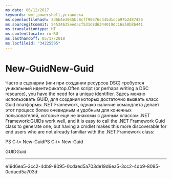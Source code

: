 ```yaml
---
ms.date: 06/12/2017
keywords: wmf,powershell,установка
ms.openlocfilehash: 2d6b4e3045bc8cff90576c345d1ccb97b2487426
ms.sourcegitcommit: 54534635eedacf531d8d6344019dc16a50b8b441
ms.translationtype: HT
ms.contentlocale: ru-RU
ms.lasthandoff: 05/17/2018
ms.locfileid: "34225595"
---
```

# <a name="new-guid"></a><span data-ttu-id="8c731-102">New-Guid</span><span class="sxs-lookup"><span data-stu-id="8c731-102">New-Guid</span></span>
<span data-ttu-id="8c731-103">Часто в сценарии (или при создании ресурсов DSC) требуется уникальный идентификатор.</span><span class="sxs-lookup"><span data-stu-id="8c731-103">Often script (or perhaps writing a DSC resource), you have the need for a unique identifier.</span></span> <span data-ttu-id="8c731-104">Здесь можно использовать GUID, для создания которых достаточно вызвать класс Guid платформы .NET Framework, однако наличие командлета делает этот процесс более очевидным и удобным для конечных пользователей, которые еще не знакомы с данным классом .NET Framework:</span><span class="sxs-lookup"><span data-stu-id="8c731-104">GUIDs work well, and it is easy to call the .NET Framework Guid class to generate one, but having a cmdlet makes this more discoverable for end users who are not already familiar with the .NET Framework class:</span></span>

<span data-ttu-id="8c731-105">PS C:\\&gt; New-Guid</span><span class="sxs-lookup"><span data-stu-id="8c731-105">PS C:\\&gt; New-Guid</span></span>

<span data-ttu-id="8c731-106">GUID</span><span class="sxs-lookup"><span data-stu-id="8c731-106">Guid</span></span>

----

<span data-ttu-id="8c731-107">e19d6ea5-3cc2-4db9-8095-0cdaed5a703d</span><span class="sxs-lookup"><span data-stu-id="8c731-107">e19d6ea5-3cc2-4db9-8095-0cdaed5a703d</span></span>
